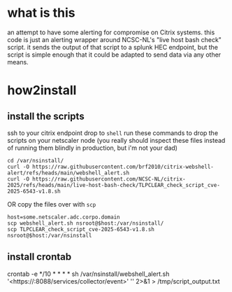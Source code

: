 # what is this
an attempt to have some alerting for compromise on Citrix systems. this code is just an alerting wrapper around NCSC-NL's "live host bash check" script. it sends the output of that script to a splunk HEC endpoint, but the script is simple enough that it could be adapted to send data via any other means.

# how2install

## install the scripts
ssh to your citrix endpoint
drop to `shell`
run these commands to drop the scripts on your netscaler node (you really should inspect these files instead of running them blindly in production, but i'm not your dad)
```
cd /var/nsinstall/
curl -O https://raw.githubusercontent.com/brf2010/citrix-webshell-alert/refs/heads/main/webshell_alert.sh
curl -O https://raw.githubusercontent.com/NCSC-NL/citrix-2025/refs/heads/main/live-host-bash-check/TLPCLEAR_check_script_cve-2025-6543-v1.8.sh
```
OR copy the files over with `scp`
```
host=some.netscaler.adc.corpo.domain
scp webshell_alert.sh nsroot@$host:/var/nsinstall/
scp TLPCLEAR_check_script_cve-2025-6543-v1.8.sh nsroot@$host:/var/nsinstall
```

## install crontab
crontab -e 
*/10       *       *       *       *       sh /var/nsinstall/webshell_alert.sh '<https://<HEC ENDPOINT>:8088/services/collector/event>' '<HEC TOKEN>' 2>&1 > /tmp/script_output.txt